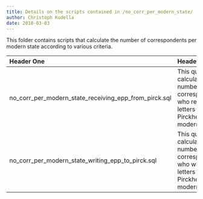 ```yaml
---
title: Details on the scripts contained in /no_corr_per_modern_state/
author: Christoph Kudella
date: 2018-03-03
---
```

This folder contains scripts that calculate the number of correspondents per modern state according to various criteria.

| Header One     | Header Two     |
| :------------- | :------------- |
| no_corr_per_modern_state_receiving_epp_from_pirck.sql      | This query calculates the number of correspondents who received letters from Pirckheimer per modern state.       |
| no_corr_per_modern_state_writing_epp_to_pirck.sql      | This query calculates the number of correspondents who wrote letters to Pirckheimer per modern state.       |
